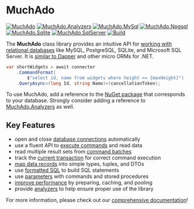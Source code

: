 # MuchAdo

[![MuchAdo](https://img.shields.io/nuget/v/MuchAdo.svg?label=MuchAdo)](https://www.nuget.org/packages/MuchAdo)
[![MuchAdo.Analyzers](https://img.shields.io/nuget/v/MuchAdo.Analyzers.svg?label=MuchAdo.Analyzers)](https://www.nuget.org/packages/MuchAdo.Analyzers)
[![MuchAdo.MySql](https://img.shields.io/nuget/v/MuchAdo.MySql.svg?label=MuchAdo.MySql)](https://www.nuget.org/packages/MuchAdo.MySql)
[![MuchAdo.Npgsql](https://img.shields.io/nuget/v/MuchAdo.Npgsql.svg?label=MuchAdo.Npgsql)](https://www.nuget.org/packages/MuchAdo.Npgsql)
[![MuchAdo.Sqlite](https://img.shields.io/nuget/v/MuchAdo.Sqlite.svg?label=MuchAdo.Sqlite)](https://www.nuget.org/packages/MuchAdo.Sqlite)
[![MuchAdo.SqlServer](https://img.shields.io/nuget/v/MuchAdo.SqlServer.svg?label=MuchAdo.SqlServer)](https://www.nuget.org/packages/MuchAdo.SqlServer)
[![Build](https://github.com/MuchAdoNet/MuchAdo/workflows/Build/badge.svg)](https://github.com/MuchAdoNet/MuchAdo/actions?query=workflow%3ABuild)

The **MuchAdo** class library provides an intuitive API for [working with relational databases](https://muchado.net/databases) like MySQL, PostgreSQL, SQLite, and Microsoft SQL Server. It is [similar to Dapper](https://muchado.net/other-libraries.md) and other micro ORMs for .NET.

```csharp
var shortWidgets = await connector
    .CommandFormat(
        $"select id, name from widgets where height <= {maxHeight}")
    .QueryAsync<(long Id, string Name)>(cancellationToken);
```

To use MuchAdo, add a reference to the [NuGet package](https://muchado.net/databases.md) that corresponds to your database. Strongly consider adding a reference to [MuchAdo.Analyzers](https://muchado.net/analyzers.md) as well.

## Key Features

* open and close [database connections](https://muchado.net/connections.md) automatically
* use a fluent API to [execute commands](https://muchado.net/commands.md) and read data
* read multiple result sets from [command batches](https://muchado.net/command-batches.md)
* track the [current transaction](https://muchado.net/transactions.md) for correct command execution
* [map data records](https://muchado.net/data-mapping.md) into simple types, tuples, and DTOs
* use [formatted SQL](https://muchado.net/formatted-sql.md) to build SQL statements
* use [parameters](https://muchado.net/parameters.md) with commands and stored procedures
* [improve performance](https://muchado.net/optimizations.md) by preparing, caching, and pooling
* provide [analyzers](https://muchado.net/analyzers.md) to help ensure proper use of the library

For more information, please check out our [comprehensive documentation](https://muchado.net/)!
